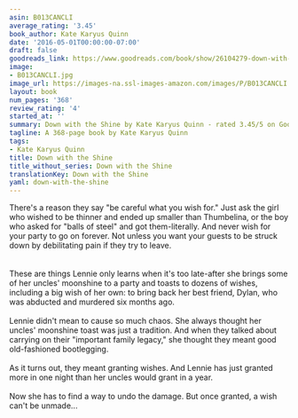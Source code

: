 ```yaml
---
asin: B013CANCLI
average_rating: '3.45'
book_author: Kate Karyus Quinn
date: '2016-05-01T00:00:00-07:00'
draft: false
goodreads_link: https://www.goodreads.com/book/show/26104279-down-with-the-shine
image:
- B013CANCLI.jpg
image_url: https://images-na.ssl-images-amazon.com/images/P/B013CANCLI.01._SCLZZZZZZZ.jpg
layout: book
num_pages: '368'
review_rating: '4'
started_at: ''
summary: Down with the Shine by Kate Karyus Quinn - rated 3.45/5 on Goodreads
tagline: A 368-page book by Kate Karyus Quinn
tags:
- Kate Karyus Quinn
title: Down with the Shine
title_without_series: Down with the Shine
translationKey: Down with the Shine
yaml: down-with-the-shine
---
```


There's a reason they say "be careful what you wish for." Just ask the girl who wished to be thinner and ended up smaller than Thumbelina, or the boy who asked for "balls of steel" and got them-literally. And never wish for your party to go on forever. Not unless you want your guests to be struck down by debilitating pain if they try to leave.<br /><br /><br />These are things Lennie only learns when it's too late-after she brings some of her uncles' moonshine to a party and toasts to dozens of wishes, including a big wish of her own: to bring back her best friend, Dylan, who was abducted and murdered six months ago.<br /><br />Lennie didn't mean to cause so much chaos. She always thought her uncles' moonshine toast was just a tradition. And when they talked about carrying on their "important family legacy," she thought they meant good old-fashioned bootlegging.<br /><br />As it turns out, they meant granting wishes. And Lennie has just granted more in one night than her uncles would grant in a year.<br /><br />Now she has to find a way to undo the damage. But once granted, a wish can't be unmade...